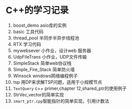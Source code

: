 C++的学习记录
==============

1. boost_demo asio库的实例
2. basic  工具代码
3. thread_pool 半同步半异步线程池
4. RTX 学习代码
5. mywebsever 小作业，设计web 服务器
6. UdpFileTrans 小作业，UDP文件传输
7. SimpleStack 简单web协议栈
8. Simple_Fire_Stack 简单防火墙
9. Winsock windows网络编程例子
10. tsp 用DP来求解TSP问题，适用于小规模节点
11. `TextQuery` c++ primer,chapter 12,shared_ptr的使用例子
12. StrVec,vector<string>的简单实现
13. `smart_ptr.cpp`智能指针的简单实现，引用计数法
